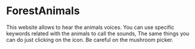 # ForestAnimals
This website allows to hear the animals voices.
You can use specific keywords related with the animals to call the sounds,
The same things you can do just clicking on the icon.
Be careful on the mushroom picker.
